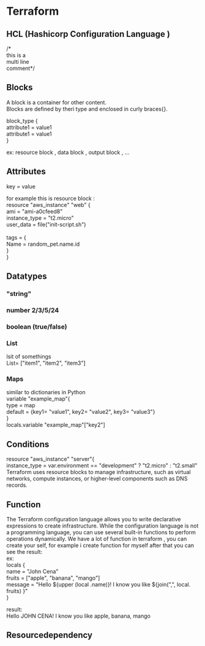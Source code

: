 # Terraform
## HCL (Hashicorp Configuration Language )
 /*   
this is a<br>
multi line<br>
comment*/<br>

## Blocks
A block is a container for other content.<br>
Blocks are defined by theri type and enclosed in curly braces{}.

block_type {<br>
attribute1 = value1<br>
attribute1 = value1<br>
}<br>

ex: resource block , data block , output block , ...<br>

## Attributes

key = value<br>

for example this is resource block :<br>
resource "aws_instance" "web" {<br>
  ami                    = "ami-a0cfeed8"<br>
  instance_type          = "t2.micro"<br>
  user_data              = file("init-script.sh")<br>
<br>
  tags = {<br>
    Name = random_pet.name.id<br>
  }<br>
}<br>
## Datatypes

### "string"<br>
### number 2/3/5/24<br>
### boolean (true/false)<br>
### List<br>
lsit of somethings<br>
List= ["item1", "item2", "item3"]<br>
### Maps
similar to dictionaries in Python<br>
variable "example_map"{<br>
type = map<br>
default = {key1= "value1", key2= "value2", key3= "value3"}<br>
}<br>
locals.variable "example_map"["key2"]<br>
## Conditions
resource "aws_instance" "server"{<br>
   instance_type = var.environment == "development" ? "t2.micro" : "t2.small"
 <br> 
  Terraform uses resource blocks to manage infrastructure, such as virtual networks, compute instances, or higher-level components such as DNS records.<br>
  
## Function
The Terraform configuration language allows you to write declarative expressions to create infrastructure. While the configuration language is not a programming language, you can use several built-in functions to perform operations dynamically.
We have a lot of function in terraform , you can create your self, for example i create function for myself after that you can see the result:<br>
ex:<br>
locals {<br>
name = "John Cena"<br>
fruits = ["apple", "banana", "mango"]<br>
message = "Hello ${upper (local .name)}! I know you like ${join(",", local. fruits) }"<br>
}<br>

result:<br>
Hello JOHN CENA! I know you like apple, banana, mango<br>

## Resourcedependency



